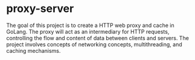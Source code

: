 # proxy-server
The goal of this project is to create a HTTP web proxy and cache in GoLang. The proxy will act as an intermediary for HTTP requests, controlling the flow and content of data between clients and servers. The project involves concepts of networking concepts, multithreading, and caching mechanisms.
